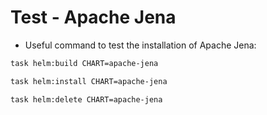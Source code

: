 # Test - Apache Jena

* Useful command to test the installation of Apache Jena:

```bash
task helm:build CHART=apache-jena 
```

```bash
task helm:install CHART=apache-jena  
```

```bash
task helm:delete CHART=apache-jena  
```
